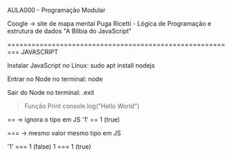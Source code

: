 AULA000 - Programação Modular

Coogle -> site de mapa mental
Puga Ricetti - Lógica de Programação e estrutura de dados
"A Bílbia do JavaScript"

=========================================================
JAVASCRIPT

Instalar JavaScript no Linux:
sudo apt install nodejs

Entrar no Node no terminal:
node

Sair do Node no terminal:
.exit


>Função Print
console.log("Hello World")


== -> ignora o tipo em JS
'1' == 1 (true)

=== -> mesmo valor mesmo tipo em JS

'1' === 1 (false)
1 === 1 (true)

